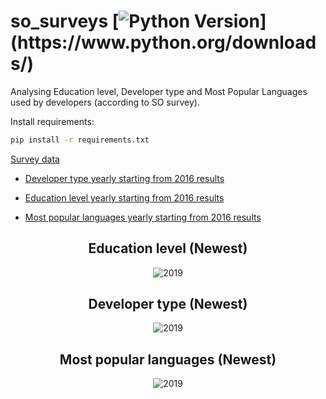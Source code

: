 # so_surveys [![Python Version](https://img.shields.io/badge/python-3.6.1-brightgreen.svg?)](https://www.python.org/downloads/)

Analysing Education level, Developer type and Most Popular Languages used by developers (according to SO survey).

Install requirements:

```sh
pip install -r requirements.txt
```

[Survey data](https://insights.stackoverflow.com/survey)

* [Developer type yearly starting from 2016 results](https://github.com/endormi/so_surveys/tree/master/dev_type)

* [Education level yearly starting from 2016 results](https://github.com/endormi/so_surveys/tree/master/edu)

* [Most popular languages yearly starting from 2016 results](https://github.com/endormi/so_surveys/tree/master/languages)

<h2 align="center">
  Education level (Newest)
</h2>

<p align="center">
<img src="https://user-images.githubusercontent.com/39559256/64477529-56591b00-d1a5-11e9-9ad9-47a59450dca0.PNG" alt="2019">
</p>

<h2 align="center">
  Developer type (Newest)
</h2>

<p align="center">
<img src="https://user-images.githubusercontent.com/39559256/64477519-3164a800-d1a5-11e9-9ef2-3808d7281a57.PNG" alt="2019">
</p>

<h2 align="center">
  Most popular languages (Newest)
</h2>

<p align="center">
<img src="https://user-images.githubusercontent.com/39559256/63790618-4f5b1e80-c902-11e9-9136-47d7d3984540.PNG" alt="2019">
</p>
